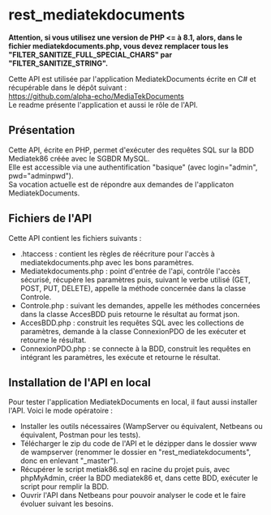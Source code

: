 # rest_mediatekdocuments
<B>Attention, si vous utilisez une version de PHP <= à 8.1, alors, dans le fichier mediatekdocuments.php, vous devez remplacer tous les "FILTER_SANITIZE_FULL_SPECIAL_CHARS" par "FILTER_SANITIZE_STRING".</B>

Cette API est utilisée par l'application MediatekDocuments écrite en C# et récupérable dans le dépôt suivant :<br>
https://github.com/alpha-echo/MediaTekDocuments<br>
Le readme présente l'application et aussi le rôle de l'API.
## Présentation
Cette API, écrite en PHP, permet d'exécuter des requêtes SQL sur la BDD Mediatek86 créée avec le SGBDR MySQL.<br>
Elle est accessible via une authentification "basique" (avec login="admin", pwd="adminpwd").<br>
Sa vocation actuelle est de répondre aux demandes de l'applicaton MediatekDocuments.
## Fichiers de l'API
Cette API contient les fichiers suivants :<br>
- .htaccess : contient les règles de réécriture pour l'accès à mediatekdocuments.php avec les bons paramètres.<br>
- Mediatekdocuments.php : point d'entrée de l'api, contrôle l'accès sécurisé, récupère les paramètres puis, suivant le verbe utilisé (GET, POST, PUT, DELETE), appelle la méthode concernée dans la classe Controle.<br>
- Controle.php : suivant les demandes, appelle les méthodes concernées dans la classe AccesBDD puis retourne le résultat au format json.<br>
- AccesBDD.php : construit les requêtes SQL avec les collections de paramètres, demande à la classe ConnexionPDO de les exécuter et retourne le résultat.<br>
- ConnexionPDO.php : se connecte à la BDD, construit les requêtes en intégrant les paramètres, les exécute et retourne le résultat.
## Installation de l'API en local
Pour tester l'application MediatekDocuments en local, il faut aussi installer l'API. Voici le mode opératoire :<br>
- Installer les outils nécessaires (WampServer ou équivalent, Netbeans ou équivalent, Postman pour les tests).<br>
- Télécharger le zip du code de l'API et le dézipper dans le dossier www de wampserver (renommer le dossier en "rest_mediatekdocuments", donc en enlevant "_master").<br>
- Récupérer le script metiak86.sql en racine du projet puis, avec phpMyAdmin, créer la BDD mediatek86 et, dans cette BDD, exécuter le script pour remplir la BDD.<br>
- Ouvrir l'API dans Netbeans pour pouvoir analyser le code et le faire évoluer suivant les besoins.
